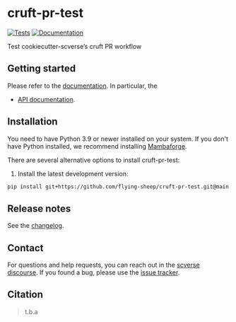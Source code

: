 # cruft-pr-test

[![Tests][badge-tests]][link-tests]
[![Documentation][badge-docs]][link-docs]

[badge-tests]: https://img.shields.io/github/actions/workflow/status/flying-sheep/cruft-pr-test/test.yaml?branch=main
[link-tests]: https://github.com/flying-sheep/cruft-pr-test/actions/workflows/test.yml
[badge-docs]: https://img.shields.io/readthedocs/cruft-pr-test

Test cookiecutter-scverse’s cruft PR workflow

## Getting started

Please refer to the [documentation][link-docs]. In particular, the

-   [API documentation][link-api].

## Installation

You need to have Python 3.9 or newer installed on your system. If you don't have
Python installed, we recommend installing [Mambaforge](https://github.com/conda-forge/miniforge#mambaforge).

There are several alternative options to install cruft-pr-test:

<!--
1) Install the latest release of `cruft-pr-test` from `PyPI <https://pypi.org/project/cruft-pr-test/>`_:

```bash
pip install cruft-pr-test
```
-->

1. Install the latest development version:

```bash
pip install git+https://github.com/flying-sheep/cruft-pr-test.git@main
```

## Release notes

See the [changelog][changelog].

## Contact

For questions and help requests, you can reach out in the [scverse discourse][scverse-discourse].
If you found a bug, please use the [issue tracker][issue-tracker].

## Citation

> t.b.a

[scverse-discourse]: https://discourse.scverse.org/
[issue-tracker]: https://github.com/flying-sheep/cruft-pr-test/issues
[changelog]: https://cruft-pr-test.readthedocs.io/latest/changelog.html
[link-docs]: https://cruft-pr-test.readthedocs.io
[link-api]: https://cruft-pr-test.readthedocs.io/latest/api.html
